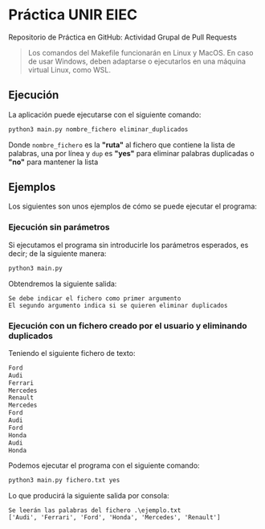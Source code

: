 # Práctica UNIR EIEC
 Repositorio de Práctica en GitHub: Actividad Grupal de Pull Requests

> Los comandos del Makefile funcionarán en Linux y MacOS. En caso de usar Windows, deben adaptarse o ejecutarlos en una máquina virtual Linux, como WSL.

## Ejecución
La aplicación puede ejecutarse con el siguiente comando:

```bash
python3 main.py nombre_fichero eliminar_duplicados
```
Donde `nombre_fichero` es la **"ruta"** al fichero que contiene la lista de palabras, una por línea y `dup` es **"yes"** para eliminar palabras duplicadas o **"no"** para mantener la lista

## Ejemplos
Los siguientes son unos ejemplos de cómo se puede ejecutar el programa:

### Ejecución sin parámetros
Si ejecutamos el programa sin introducirle los parámetros esperados, es decir; de la siguiente manera:

```bash
python3 main.py
```

Obtendremos la siguiente salida:
```
Se debe indicar el fichero como primer argumento
El segundo argumento indica si se quieren eliminar duplicados
```

### Ejecución con un fichero creado por el usuario y eliminando duplicados
Teniendo el siguiente fichero de texto:

```txt
Ford
Audi
Ferrari
Mercedes
Renault
Mercedes
Ford
Audi
Ford
Honda
Audi
Honda
```

Podemos ejecutar el programa con el siguiente comando:

```bash
python3 main.py fichero.txt yes
```

Lo que producirá la siguiente salida por consola:

```
Se leerán las palabras del fichero .\ejemplo.txt
['Audi', 'Ferrari', 'Ford', 'Honda', 'Mercedes', 'Renault']
```